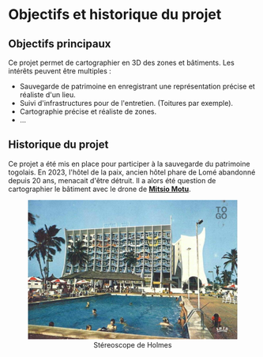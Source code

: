 # Objectifs et historique du projet

## Objectifs principaux

Ce projet permet de cartographier en 3D des zones et bâtiments. Les intérêts peuvent être multiples : 
- Sauvegarde de patrimoine en enregistrant une représentation précise et réaliste d'un lieu.
- Suivi d'infrastructures pour de l'entretien. (Toitures par exemple).
- Cartographie précise et réaliste de zones.
- ...

## Historique du projet

Ce projet a été mis en place pour participer à la sauvegarde du patrimoine togolais. En 2023, l'hôtel de la paix, ancien hôtel phare de Lomé abandonné depuis 20 ans, menacait d'être détruit. Il a alors été question de cartographier le bâtiment avec le drone de **[Mitsio Motu](https://www.mitsiomotu.com/)**. 

<figure align="center">
    <img src="../images/hdp_original_picture.jpg" | width=500/>
    <figcaption>Stéreoscope de Holmes</figcaption>
</figure>
